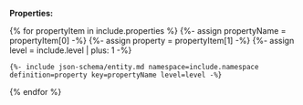 **Properties:**

{% for propertyItem in include.properties %}
	{%- assign propertyName = propertyItem[0] -%}
	{%- assign property = propertyItem[1] -%}
	{%- assign level = include.level | plus: 1 -%}

	{%- include json-schema/entity.md namespace=include.namespace definition=property key=propertyName level=level -%}
{% endfor %}

